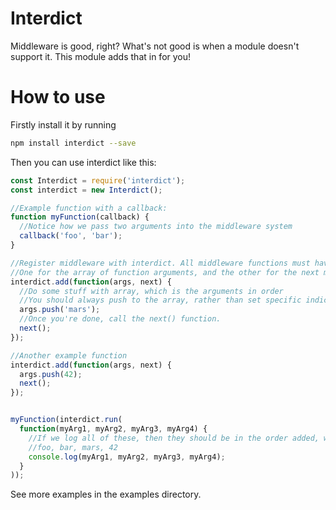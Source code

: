 # Interdict
Middleware is good, right? What's not good is when a module doesn't support it. This module adds that in for you!

# How to use
Firstly install it by running
```bash
npm install interdict --save
```

Then you can use interdict like this:
```javascript
const Interdict = require('interdict');
const interdict = new Interdict();

//Example function with a callback:
function myFunction(callback) {
  //Notice how we pass two arguments into the middleware system
  callback('foo', 'bar');
}

//Register middleware with interdict. All middleware functions must have two arguments:
//One for the array of function arguments, and the other for the next middleware function
interdict.add(function(args, next) {
  //Do some stuff with array, which is the arguments in order
  //You should always push to the array, rather than set specific indices
  args.push('mars');
  //Once you're done, call the next() function.
  next();
});

//Another example function
interdict.add(function(args, next) {
  args.push(42);
  next();
});


myFunction(interdict.run(
  function(myArg1, myArg2, myArg3, myArg4) {
    //If we log all of these, then they should be in the order added, which is:
    //foo, bar, mars, 42
    console.log(myArg1, myArg2, myArg3, myArg4);
  }
));

```

See more examples in the examples directory.

